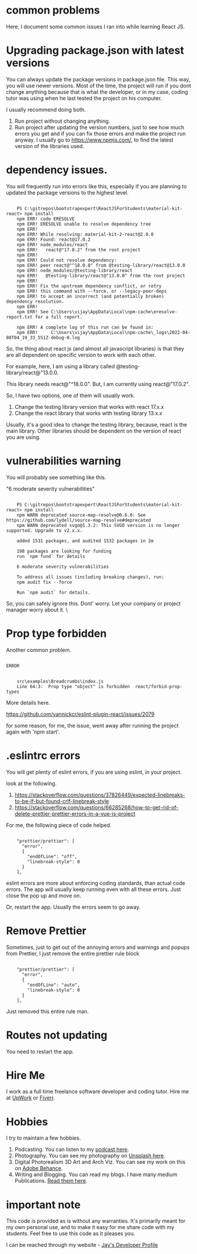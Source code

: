 # common problems

Here, I document some common issues I ran into while learning React JS.

# Upgrading package.json with latest versions

You can always update the package versions in package.json file. This way, you will use newer versions. Most of the time, the project will run if you dont change anything because that is what the developer, or in my case, coding tutor was using when he last tested the project on his computer.

I usually recommend doing both.

1. Run project without changing anything.
1. Run project after updating the version numbers, just to see how much errors you get and if you can fix those errors and make the project run anyway. I usually go to https://www.npmjs.com/, to find the latest version of the libraries used.

# dependency issues.

You will frequently run into errors like this, especially if you are planning to updated the package versions to the highest level.

```

    PS C:\gitrepos\bootstrapexpert\ReactJSForStudents\material-kit-react> npm install
    npm ERR! code ERESOLVE
    npm ERR! ERESOLVE unable to resolve dependency tree
    npm ERR!
    npm ERR! While resolving: material-kit-2-react@2.0.0
    npm ERR! Found: react@17.0.2
    npm ERR! node_modules/react
    npm ERR!   react@"17.0.2" from the root project
    npm ERR!
    npm ERR! Could not resolve dependency:
    npm ERR! peer react@"^18.0.0" from @testing-library/react@13.0.0
    npm ERR! node_modules/@testing-library/react
    npm ERR!   @testing-library/react@"13.0.0" from the root project
    npm ERR!
    npm ERR! Fix the upstream dependency conflict, or retry
    npm ERR! this command with --force, or --legacy-peer-deps
    npm ERR! to accept an incorrect (and potentially broken) dependency resolution.
    npm ERR!
    npm ERR! See C:\Users\vijay\AppData\Local\npm-cache\eresolve-report.txt for a full report.

    npm ERR! A complete log of this run can be found in:
    npm ERR!     C:\Users\vijay\AppData\Local\npm-cache\_logs\2022-04-08T04_19_33_551Z-debug-0.log

```

So, the thing about react js (and almost all javascript libraries) is that they are all dependent on specific version to work with each other.

For example, here, I am using a library called @testing-library/react@"13.0.0.

This library needs react@"^18.0.0". But, I am currently using react@"17.0.2".

So, I have two options, one of them will usually work.

1. Change the testing library version that works with react 17.x.x
2. Change the react library that works with testing library 13.x.x

Usually, it's a good idea to change the testing library, because, react is the main library. Other libraries should be dependent on the version of react you are using.

# vulnerabilities warning

You will probably see something like this.

"6 moderate severity vulnerabilities"

```

    PS C:\gitrepos\bootstrapexpert\ReactJSForStudents\material-kit-react> npm install
    npm WARN deprecated source-map-resolve@0.6.0: See https://github.com/lydell/source-map-resolve#deprecated
    npm WARN deprecated svgo@1.3.2: This SVGO version is no longer supported. Upgrade to v2.x.x.

    added 1531 packages, and audited 1532 packages in 2m

    198 packages are looking for funding
    run `npm fund` for details

    6 moderate severity vulnerabilities

    To address all issues (including breaking changes), run:
    npm audit fix --force

    Run `npm audit` for details.

```

So, you can safely ignore this. Dont' worry. Let your company or project manager worry about it. \

# Prop type forbidden

Another common problem.

```

ERROR


    src\examples\Breadcrumbs\index.js
    Line 64:3:  Prop type "object" is forbidden  react/forbid-prop-types

```

More details here.

https://github.com/yannickcr/eslint-plugin-react/issues/2079

for some reason, for me, the issue, went away after running the project again with 'npm start'.

# .eslintrc errors

You will get plenty of eslint errors, if you are using eslint, in your project.

look at the following.

1. https://stackoverflow.com/questions/37826449/expected-linebreaks-to-be-lf-but-found-crlf-linebreak-style
1. https://stackoverflow.com/questions/66285268/how-to-get-rid-of-delete-prettier-prettier-errors-in-a-vue-js-project

For me, the following piece of code helped.

```

    "prettier/prettier": [
      "error",
      {
        "endOfLine": "off",
        "linebreak-style": 0
      }
    ],

```

eslint errors are more about enforcing coding standards, than actual code errors. The app will usually keep running even with all these errors. Just close the pop up and move on.

Or, restart the app. Usually the errors seem to go away.

# Remove Prettier

Sometimes, just to get out of the annoying errors and warnings and popups from Prettier, I just remove the entire prettier rule block

```

    "prettier/prettier": [
      "error",
      {
        "endOfLine": "auto",
        "linebreak-style": 0
      }
    ],

```

Just removed this entire rule man.

# Routes not updating

You need to restart the app.

# Hire Me

I work as a full time freelance software developer and coding tutor. Hire me at [UpWork](https://www.upwork.com/fl/vijayasimhabr) or [Fiverr](https://www.fiverr.com/jay_codeguy). 

# Hobbies

I try to maintain a few hobbies.

1. Podcasting. You can listen to my [podcast here](https://stories.thechalakas.com/listen-to-podcast/).
1. Photography. You can see my photography on [Unsplash here](https://unsplash.com/@jay_neeruhaaku).
1. Digital Photorealism 3D Art and Arch Viz. You can see my work on this on [Adobe Behance](https://www.behance.net/vijayasimhabr).
1. Writing and Blogging. You can read my blogs. I have many medium Publications. [Read them here](https://medium.com/@vijayasimhabr).

# important note 

This code is provided as is without any warranties. It's primarily meant for my own personal use, and to make it easy for me share code with my students. Feel free to use this code as it pleases you.

I can be reached through my website - [Jay's Developer Profile](https://jay-study-nildana.github.io/developerprofile)
